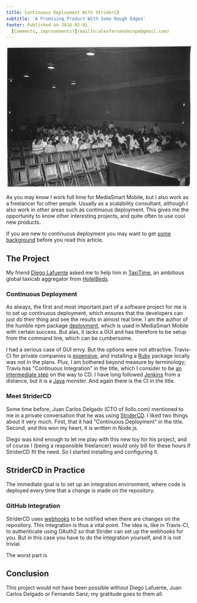 ```yaml
---
title: Continuous Deployment With StriderCD
subtitle: 'A Promising Product With Some Rough Edges'
footer: Published on 2016-02-01.
  [Comments, improvements?](mailto:alexfernandeznpm@gmail.com)
---
```


![Picture credit: [Department of Navy, USA](https://commons.wikimedia.org/wiki/File:Photograph_with_caption_%22View_of_Attendance_at_a_Movie_in_Permanent_Recreation_Building,%22_U.S._Naval_Ammunition..._-_NARA_-_283490.jpg)](pics/attendance.jpg "View of Attendance at a Movie in Permanent Recreation Building")

As you may know I work full time for MediaSmart Mobile,
but I also work as a freelancer for other people.
Usually as a scalability consultant,
although I also work in other areas
such as continuous deployment.
This gives me the opportunity to know other interesting projects,
and quite often to use cool new products.

If you are new to continuous deployment
you may want to get
[some background](http://alexfernandez.github.io/2012/continuous-deployment.html)
before you read this article.

## The Project

My friend [Diego Lafuente](https://twitter.com/tufosa)
asked me to help him in
[TaxiTime](http://taxitime.com),
an ambitious global taxicab aggregator from
[HotelBeds](http://www.hotelbeds.com/home).

### Continuous Deployment

As always, the first and most important part of a software project for me
is to set up continuous deployment,
which ensures that the developers can just do their thing
and see the results in almost real time.
I am the author of the humble npm package
[deployment](https://www.npmjs.com/package/deployment),
which is used in MediaSmart Mobile with certain success.
But alas, it lacks a GUI and has therefore to be setup from the command line,
which can be cumbersome.

I had a serious case of GUI envy.
But the options were not attractive.
Travis-CI for private companies is
[expensive](https://travis-ci.com/plans),
and installing a
[Ruby](https://github.com/travis-ci/travis-ci)
package locally was not in the plans.
Plus, I am bothered beyond measure by terminology;
Travis has "Continuous Integration" in the title,
which I consider to be
[an intermediate step](http://alexfernandez.github.io/2012/continuous-deployment.html)
on the way to CD.
I have long followed [Jenkins](https://jenkins-ci.org/)
from a distance,
but it is a
[Java](https://github.com/jenkinsci/jenkins) monster.
And again there is the CI in the title.

### Meet StriderCD

Some time before, Juan Carlos Delgado (CTO of llollo.com)
mentioned to me in a private conversation that he was using
[StriderCD](http://stridercd.com).
I liked two things about it very much.
First, that it had "Continuous Deployment" in the title.
Second, and this won my heart, it is written in Node.js.

Diego was kind enough to let me play with this new toy for his project,
and of course I (being a responsible freelancer)
would only bill for these hours if StriderCD fit the need.
So I started installing and configuring it.

## StriderCD in Practice

The immediate goal is to set up an integration environment,
where code is deployed every time that a change is made on the repository.

### GitHub Integration

StriderCD uses [webhooks](https://developer.github.com/webhooks/)
to be notified when there are changes on the repository.
This integration is thus a vital point.
The idea is, like in Travis-CI,
to authenticate using OAuth2 so that Strider
can set up the webhooks for you.
But in this case you have to do the integration yourself,
and it is not trivial.

The worst part is 

## Conclusion

This project would not have been possible without Diego Lafuente,
Juan Carlos Delgado or Fernando Sanz;
my gratitude goes to them all.

